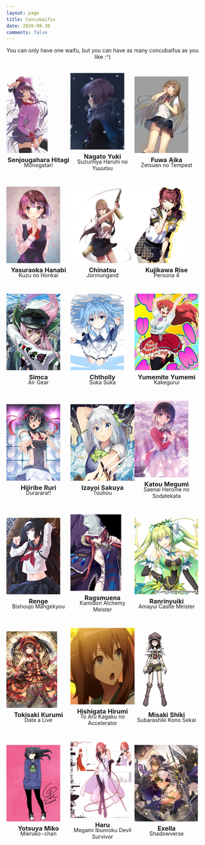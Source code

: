 ```yaml
---
layout: page
title: Concubaifus
date: 2020-08-30
comments: false
---
```


<center>
  You can only have one waifu, but you can have as many concubaifus as you like :^)
</center>

<style>
  table {
    border-collapse: separate; 
    border-spacing: 0px 0px;
  }
  td {
    padding: 20px 0px;
    width: 33%;
  }
  td img {
    height: 200px;
  }
  td h3 {
    text-align: center;
    margin: 5px 0px -5px 0px;
  }
  td div {
    text-align: center;
  }
</style>

<table>
  <tr>
    <td>
      <img src="/pages/concubaifus/img/senjougahara.jpg">
      <h3>Senjougahara Hitagi</h3>
      <div>Monogatari</div>
    </td>
    <td>
      <img src="/pages/concubaifus/img/nagato.jpg">
      <h3>Nagato Yuki</h3>
      <div>Suzumiya Haruhi no Yuuutsu</div>
    </td>
    <td>
      <img src="/pages/concubaifus/img/aika.jpg">
      <h3>Fuwa Aika</h3>
      <div>Zetsuen no Tempest</div>
    </td>
  </tr>
  <tr>
    <td>
      <img src="/pages/concubaifus/img/hanabi.jpg">
      <h3>Yasuraoka Hanabi</h3>
      <div>Kuzu no Honkai</div>
    </td>
    <td>
      <img src="/pages/concubaifus/img/chinatsu.jpg">
      <h3>Chinatsu</h3>
      <div>Jormungand</div>
    </td>
    <td>
      <img src="/pages/concubaifus/img/rise.jpg">
      <h3>Kujikawa Rise</h3>
      <div>Persona 4</div>
    </td>
  </tr>
  <tr>
    <td>
      <img src="/pages/concubaifus/img/simca.jpg">
      <h3>Simca</h3>
      <div>Air Gear</div>
    </td>
    <td>
      <img src="/pages/concubaifus/img/chtholly.jpg">
      <h3>Chtholly</h3>
      <div>Suka Suka</div>
    </td>
    <td>
      <img src="/pages/concubaifus/img/yumemi.jpg">
      <h3>Yumemite Yumemi</h3>
      <div>Kakegurui</div>
    </td>
  </tr>
  <tr>
    <td>
      <img src="/pages/concubaifus/img/ruri.jpg">
      <h3>Hijiribe Ruri</h3>
      <div>Durarara!!</div>
    </td>
    <td>
      <img src="/pages/concubaifus/img/sakuya.jpg">
      <h3>Izayoi Sakuya</h3>
      <div>Touhou</div>
    </td>
    <td>
      <img src="/pages/concubaifus/img/katou.jpg">
      <h3>Katou Megumi</h3>
      <div>Saenai Heroine no Sodatekata</div>
    </td>
  </tr>
  <tr>
    <td>
      <img src="/pages/concubaifus/img/renge.jpg">
      <h3>Renge</h3>
      <div>Bishoujo Mangekyou</div>
    </td>
    <td>
      <img src="/pages/concubaifus/img/ragsmuena.jpg">
      <h3>Ragsmuena</h3>
      <div>Kamidori Alchemy Meister</div>
    </td>
    <td>
      <img src="/pages/concubaifus/img/ranrinyuiki.jpg">
      <h3>Ranrinyuiki</h3>
      <div>Amayui Castle Meister</div>
    </td>
  </tr>
  <tr>
    <td>
      <img src="/pages/concubaifus/img/kurumi.jpg">
      <h3>Tokisaki Kurumi</h3>
      <div>Date a Live</div>
    </td>
    <td>
      <img src="/pages/concubaifus/img/hirumi.jpg">
      <h3>Hishigata Hirumi</h3>
      <div>To Aru Kagaku no Accelerator</div>
    </td>
    <td>
      <img src="/pages/concubaifus/img/shiki.jpg">
      <h3>Misaki Shiki</h3>
      <div>Subarashiki Kono Sekai</div>
    </td>
  </tr>
  <tr>
    <td>
      <img src="/pages/concubaifus/img/miko.jpg">
      <h3>Yotsuya Miko</h3>
      <div>Mieruko-chan</div>
    </td>
    <td>
      <img src="/pages/concubaifus/img/haru.jpg">
      <h3>Haru</h3>
      <div>Megami Ibunroku Devil Survivor</div>
    </td>
    <td>
      <img src="/pages/concubaifus/img/exella.jpg">
      <h3>Exella</h3>
      <div>Shadowverse</div>
    </td>
  </tr>
</table>

